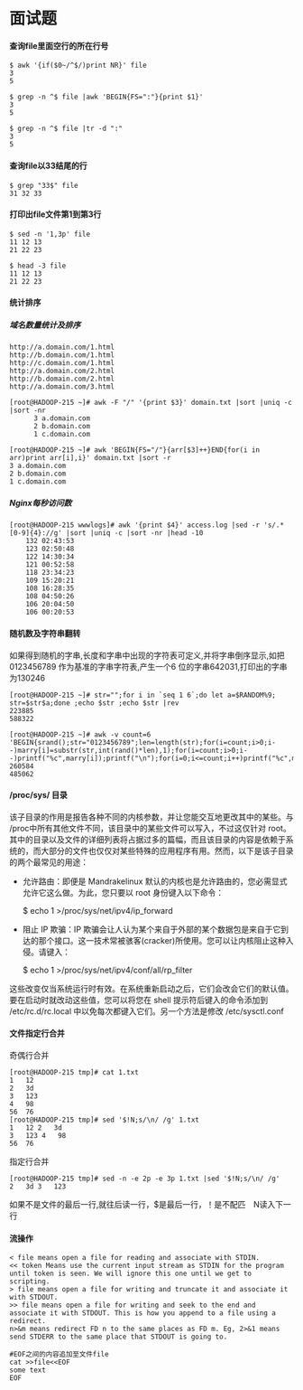 # 面试题

#### 查询file里面空行的所在行号

```
$ awk '{if($0~/^$/)print NR}' file
3
5
```

```
$ grep -n ^$ file |awk 'BEGIN{FS=":"}{print $1}'
3
5

$ grep -n ^$ file |tr -d ":"
3
5
```

#### 查询file以33结尾的行

```
$ grep "33$" file
31 32 33
```

#### 打印出file文件第1到第3行

```
$ sed -n '1,3p' file
11 12 13
21 22 23

$ head -3 file
11 12 13
21 22 23
```

#### 统计排序

##### 域名数量统计及排序

```
http://a.domain.com/1.html
http://b.domain.com/1.html
http://c.domain.com/1.html
http://a.domain.com/2.html
http://b.domain.com/2.html
http://a.domain.com/3.html
```

```
[root@HADOOP-215 ~]# awk -F "/" '{print $3}' domain.txt |sort |uniq -c |sort -nr
      3 a.domain.com
      2 b.domain.com
      1 c.domain.com
```

```
[root@HADOOP-215 ~]# awk 'BEGIN{FS="/"}{arr[$3]++}END{for(i in arr)print arr[i],i}' domain.txt |sort -r
3 a.domain.com
2 b.domain.com
1 c.domain.com
```

##### Nginx每秒访问数

```
[root@HADOOP-215 wwwlogs]# awk '{print $4}' access.log |sed -r 's/.*[0-9]{4}://g' |sort |uniq -c |sort -nr |head -10
    132 02:43:53
    123 02:50:48
    122 14:30:34
    121 00:52:58
    118 23:34:23
    109 15:20:21
    108 16:28:35
    108 04:50:26
    106 20:04:50
    106 00:20:53
```


####  随机数及字符串翻转
如果得到随机的字串,长度和字串中出现的字符表可定义,并将字串倒序显示,如把0123456789 作为基准的字串字符表,产生一个6 位的字串642031,打印出的字串为130246

```
[root@HADOOP-215 ~]# str="";for i in `seq 1 6`;do let a=$RANDOM%9; str=$str$a;done ;echo $str ;echo $str |rev
223885
588322
```

```
[root@HADOOP-215 ~]# awk -v count=6 'BEGIN{srand();str="0123456789";len=length(str);for(i=count;i>0;i--)marry[i]=substr(str,int(rand()*len),1);for(i=count;i>0;i--)printf("%c",marry[i]);printf("\n");for(i=0;i<=count;i++)printf("%c",marry[i]);printf("\n")}'
260584
485062
```


#### /proc/sys/ 目录

该子目录的作用是报告各种不同的内核参数，并让您能交互地更改其中的某些。与 /proc中所有其他文件不同，该目录中的某些文件可以写入，不过这仅针对 root。其中的目录以及文件的详细列表将占据过多的篇幅，而且该目录的内容是依赖于系统的，而大部分的文件也仅仅对某些特殊的应用程序有用。然而，以下是该子目录的两个最常见的用途：

- 允许路由：即便是 Mandrakelinux 默认的内核也是允许路由的，您必需显式允许它这么做。为此，您只要以 root 身份键入以下命令：

    $ echo 1 >/proc/sys/net/ipv4/ip_forward
- 阻止 IP 欺骗：IP 欺骗会让人认为某个来自于外部的某个数据包是来自于它到达的那个接口。这一技术常被骇客(cracker)所使用。您可以让内核阻止这种入侵。请键入：

    $ echo 1 >/proc/sys/net/ipv4/conf/all/rp_filter

这些改变仅当系统运行时有效。在系统重新启动之后，它们会改会它们的默认值。要在启动时就改动这些值，您可以将您在 shell 提示符后键入的命令添加到 /etc/rc.d/rc.local 中以免每次都键入它们。另一个方法是修改 /etc/sysctl.conf

#### 文件指定行合并

奇偶行合并

```
[root@HADOOP-215 tmp]# cat 1.txt 
1   12
2   3d
3   123
4   98
56  76
[root@HADOOP-215 tmp]# sed '$!N;s/\n/ /g' 1.txt 
1   12 2   3d
3   123 4   98
56  76
```

指定行合并

```
[root@HADOOP-215 tmp]# sed -n -e 2p -e 3p 1.txt |sed '$!N;s/\n/ /g'
2   3d 3   123
```


如果不是文件的最后一行,就往后读一行，$是最后一行，！是不配匹　N读入下一行

#### 流操作

```
< file means open a file for reading and associate with STDIN. 
<< token Means use the current input stream as STDIN for the program until token is seen. We will ignore this one until we get to scripting. 
> file means open a file for writing and truncate it and associate it with STDOUT. 
>> file means open a file for writing and seek to the end and associate it with STDOUT. This is how you append to a file using a redirect. 
n>&m means redirect FD n to the same places as FD m. Eg, 2>&1 means send STDERR to the same place that STDOUT is going to. 
```

```
#EOF之间的内容追加至文件file
cat >>file<<EOF
some text
EOF
```

